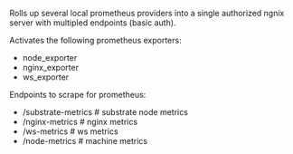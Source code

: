 Rolls up several local prometheus providers into a single authorized ngnix server with multipled endpoints (basic auth).

Activates the following prometheus exporters:
- node_exporter
- nginx_exporter
- ws_exporter

Endpoints to scrape for prometheus:
- /substrate-metrics # substrate node metrics 
- /nginx-metrics # nginx metrics
- /ws-metrics # ws metrics
- /node-metrics # machine metrics
